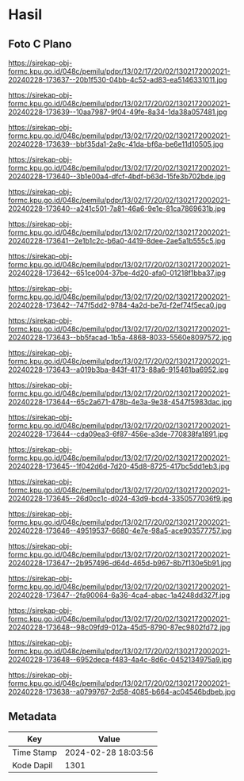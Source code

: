 # Hasil

## Foto C Plano

https://sirekap-obj-formc.kpu.go.id/048c/pemilu/pdpr/13/02/17/20/02/1302172002021-20240228-173637--20b1f530-04bb-4c52-ad83-ea5146331011.jpg

https://sirekap-obj-formc.kpu.go.id/048c/pemilu/pdpr/13/02/17/20/02/1302172002021-20240228-173639--10aa7987-9f04-49fe-8a34-1da38a057481.jpg

https://sirekap-obj-formc.kpu.go.id/048c/pemilu/pdpr/13/02/17/20/02/1302172002021-20240228-173639--bbf35da1-2a9c-41da-bf6a-be6e11d10505.jpg

https://sirekap-obj-formc.kpu.go.id/048c/pemilu/pdpr/13/02/17/20/02/1302172002021-20240228-173640--3b1e00a4-dfcf-4bdf-b63d-15fe3b702bde.jpg

https://sirekap-obj-formc.kpu.go.id/048c/pemilu/pdpr/13/02/17/20/02/1302172002021-20240228-173640--a241c501-7a81-46a6-9e1e-81ca7869631b.jpg

https://sirekap-obj-formc.kpu.go.id/048c/pemilu/pdpr/13/02/17/20/02/1302172002021-20240228-173641--2e1b1c2c-b6a0-4419-8dee-2ae5a1b555c5.jpg

https://sirekap-obj-formc.kpu.go.id/048c/pemilu/pdpr/13/02/17/20/02/1302172002021-20240228-173642--651ce004-37be-4d20-afa0-01218f1bba37.jpg

https://sirekap-obj-formc.kpu.go.id/048c/pemilu/pdpr/13/02/17/20/02/1302172002021-20240228-173642--747f5dd2-9784-4a2d-be7d-f2ef74f5eca0.jpg

https://sirekap-obj-formc.kpu.go.id/048c/pemilu/pdpr/13/02/17/20/02/1302172002021-20240228-173643--bb5facad-1b5a-4868-8033-5560e8097572.jpg

https://sirekap-obj-formc.kpu.go.id/048c/pemilu/pdpr/13/02/17/20/02/1302172002021-20240228-173643--a019b3ba-843f-4173-88a6-915461ba6952.jpg

https://sirekap-obj-formc.kpu.go.id/048c/pemilu/pdpr/13/02/17/20/02/1302172002021-20240228-173644--65c2a671-478b-4e3a-9e38-4547f5983dac.jpg

https://sirekap-obj-formc.kpu.go.id/048c/pemilu/pdpr/13/02/17/20/02/1302172002021-20240228-173644--cda09ea3-6f87-456e-a3de-770838fa1891.jpg

https://sirekap-obj-formc.kpu.go.id/048c/pemilu/pdpr/13/02/17/20/02/1302172002021-20240228-173645--1f042d6d-7d20-45d8-8725-417bc5dd1eb3.jpg

https://sirekap-obj-formc.kpu.go.id/048c/pemilu/pdpr/13/02/17/20/02/1302172002021-20240228-173645--26d0cc1c-d024-43d9-bcd4-3350577036f9.jpg

https://sirekap-obj-formc.kpu.go.id/048c/pemilu/pdpr/13/02/17/20/02/1302172002021-20240228-173646--49519537-6680-4e7e-98a5-ace903577757.jpg

https://sirekap-obj-formc.kpu.go.id/048c/pemilu/pdpr/13/02/17/20/02/1302172002021-20240228-173647--2b957496-d64d-465d-b967-8b7f130e5b91.jpg

https://sirekap-obj-formc.kpu.go.id/048c/pemilu/pdpr/13/02/17/20/02/1302172002021-20240228-173647--2fa90064-6a36-4ca4-abac-1a4248dd327f.jpg

https://sirekap-obj-formc.kpu.go.id/048c/pemilu/pdpr/13/02/17/20/02/1302172002021-20240228-173648--98c09fd9-012a-45d5-8790-87ec9802fd72.jpg

https://sirekap-obj-formc.kpu.go.id/048c/pemilu/pdpr/13/02/17/20/02/1302172002021-20240228-173648--6952deca-f483-4a4c-8d6c-0452134975a9.jpg

https://sirekap-obj-formc.kpu.go.id/048c/pemilu/pdpr/13/02/17/20/02/1302172002021-20240228-173638--a0799767-2d58-4085-b664-ac04546bdbeb.jpg


## Metadata

| Key        | Value               |
| ---------- | ------------------- |
| Time Stamp | 2024-02-28 18:03:56 |
| Kode Dapil | 1301                |



